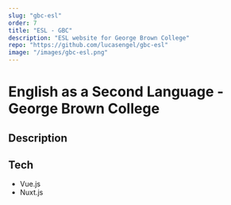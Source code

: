 ```yaml
---
slug: "gbc-esl"
order: 7
title: "ESL - GBC"
description: "ESL website for George Brown College"
repo: "https://github.com/lucasengel/gbc-esl"
image: "/images/gbc-esl.png"
---
```


# English as a Second Language - George Brown College

## Description

## Tech

- Vue.js
- Nuxt.js
